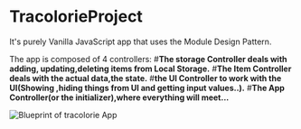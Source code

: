 # TracolorieProject
It's purely Vanilla JavaScript app that uses the Module Design Pattern.


The app is composed of 4 controllers:
#**The storage Controller deals with adding, updating,deleting items from Local Storage.**
#**The Item Controller deals with the actual data,the state.**
#**the UI Controller to work with the UI(Showing ,hiding things from UI and getting input values..).**
#**The App Controller(or the initializer),where everything will meet...**


![Blueprint of tracolorie App](//github.com/inesChebil/TracolorieProject/images/tracolorie.PNG)
